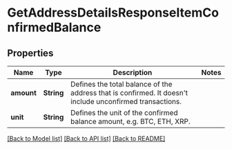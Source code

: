 # GetAddressDetailsResponseItemConfirmedBalance

## Properties

Name | Type | Description | Notes
------------ | ------------- | ------------- | -------------
**amount** | **String** | Defines the total balance of the address that is confirmed. It doesn't include unconfirmed transactions. | 
**unit** | **String** | Defines the unit of the confirmed balance amount, e.g. BTC, ETH, XRP. | 

[[Back to Model list]](../README.md#documentation-for-models) [[Back to API list]](../README.md#documentation-for-api-endpoints) [[Back to README]](../README.md)


